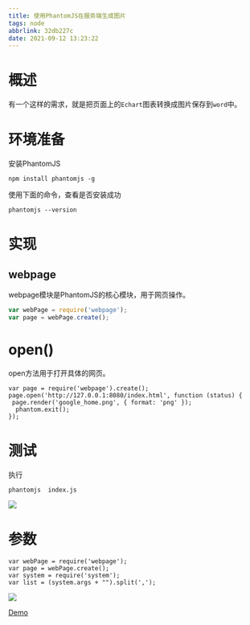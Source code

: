 ```yaml
---
title: 使用PhantomJS在服务端生成图片
tags: node
abbrlink: 32db227c
date: 2021-09-12 13:23:22
---
```


# 概述
  有一个这样的需求，就是把页面上的`Echart`图表转换成图片保存到`word`中。
  
# 环境准备
  安装PhantomJS
  ```
  npm install phantomjs -g
  ```
  使用下面的命令，查看是否安装成功
  ```
  phantomjs --version
  ```
  # 实现
  ## webpage
   webpage模块是PhantomJS的核心模块，用于网页操作。
   ```javascript
  var webPage = require('webpage');
  var page = webPage.create();
   ```
 
# open()
open方法用于打开具体的网页。
```
var page = require('webpage').create();
page.open('http://127.0.0.1:8080/index.html', function (status) {
 page.render('google_home.png', { format: 'png' });
  phantom.exit();
});
```

# 测试
 执行
```
phantomjs  index.js
```

![](https://p1-jj.byteimg.com/tos-cn-i-t2oaga2asx/gold-user-assets/2019/9/18/16d44d7ef2bf3192~tplv-t2oaga2asx-image.image)

# 参数

```
var webPage = require('webpage');
var page = webPage.create();
var system = require('system');
var list = (system.args + "").split(',');
```


![](https://p1-jj.byteimg.com/tos-cn-i-t2oaga2asx/gold-user-assets/2019/9/18/16d44da62d269ca4~tplv-t2oaga2asx-image.image)

[Demo](https://github.com/lizeze/phantomjs-demo)
